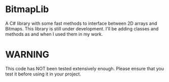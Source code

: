 # BitmapLib
A C# library with some fast methods to interface between 2D arrays and Bitmaps. This library is still under development. I'll be adding classes and methods as and when I used them in my work.

WARNING
===========================
This code has NOT been tested extensively enough. Please ensure that you test it before using it in your project.
